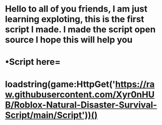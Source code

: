 # Hello to all of you friends, I am just learning exploting, this is the first script I made. I made the script open source I hope this will help you

# •Script here= 

 # loadstring(game:HttpGet('https://raw.githubusercontent.com/Xyr0nHUB/Roblox-Natural-Disaster-Survival-Script/main/Script'))()
